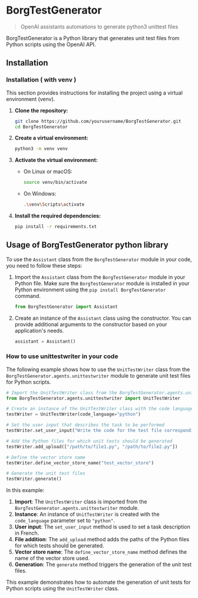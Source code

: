 # BorgTestGenerator

> OpenAI assistants automations to generate python3 unittest files

BorgTestGenerator is a Python library that generates unit test files from Python scripts using the OpenAI API.

## Installation

### Installation ( with venv )

This section provides instructions for installing the project using a virtual environment (venv).

1. **Clone the repository:**
    ```sh
    git clone https://github.com/yourusername/BorgTestGenerator.git
    cd BorgTestGenerator
    ```

2. **Create a virtual environment:**
    ```sh
    python3 -m venv venv
    ```

3. **Activate the virtual environment:**
    - On Linux or macOS:
        ```sh
        source venv/bin/activate
        ```
    - On Windows:
        ```sh
        .\venv\Scripts\activate
        ```

4. **Install the required dependencies:**
    ```sh
    pip install -r requirements.txt
    ```


## Usage of BorgTestGenerator python library

To use the `Assistant` class from the `BorgTestGenerator` module in your code, you need to follow these steps:

1. Import the `Assistant` class from the `BorgTestGenerator` module in your Python file. Make sure the `BorgTestGenerator` module is installed in your Python environment using the `pip install BorgTestGenerator` command.

    ```python
    from BorgTestGenerator import Assistant
    ```

2. Create an instance of the `Assistant` class using the constructor. You can provide additional arguments to the constructor based on your application's needs.

    ```python
    assistant = Assistant()
    ```



### How to use unittestwriter in your code

The following example shows how to use the `UnitTestWriter` class from the `BorgTestGenerator.agents.unittestwriter` module to generate unit test files for Python scripts.

```python
# Import the UnitTestWriter class from the BorgTestGenerator.agents.unittestwriter module
from BorgTestGenerator.agents.unittestwriter import UnitTestWriter

# Create an instance of the UnitTestWriter class with the code language specified as Python
testWriter = UnitTestWriter(code_language="python")

# Set the user input that describes the task to be performed
testWriter.set_user_input("Write the code for the test file corresponding to this Python script")

# Add the Python files for which unit tests should be generated
testWriter.add_upload(["/path/to/file1.py", "/path/to/file2.py"])

# Define the vector store name
testWriter.define_vector_store_name("test_vector_store")

# Generate the unit test files
testWriter.generate()
```

In this example:

1. **Import**: The `UnitTestWriter` class is imported from the `BorgTestGenerator.agents.unittestwriter` module.
2. **Instance**: An instance of `UnitTestWriter` is created with the `code_language` parameter set to `"python"`.
3. **User input**: The `set_user_input` method is used to set a task description in French.
4. **File addition**: The `add_upload` method adds the paths of the Python files for which tests should be generated.
5. **Vector store name**: The `define_vector_store_name` method defines the name of the vector store used.
6. **Generation**: The `generate` method triggers the generation of the unit test files.

This example demonstrates how to automate the generation of unit tests for Python scripts using the `UnitTestWriter` class.
